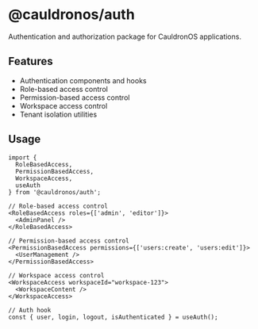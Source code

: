 # @cauldronos/auth

Authentication and authorization package for CauldronOS applications.

## Features

- Authentication components and hooks
- Role-based access control
- Permission-based access control
- Workspace access control
- Tenant isolation utilities

## Usage

```tsx
import { 
  RoleBasedAccess, 
  PermissionBasedAccess, 
  WorkspaceAccess,
  useAuth 
} from '@cauldronos/auth';

// Role-based access control
<RoleBasedAccess roles={['admin', 'editor']}>
  <AdminPanel />
</RoleBasedAccess>

// Permission-based access control
<PermissionBasedAccess permissions={['users:create', 'users:edit']}>
  <UserManagement />
</PermissionBasedAccess>

// Workspace access control
<WorkspaceAccess workspaceId="workspace-123">
  <WorkspaceContent />
</WorkspaceAccess>

// Auth hook
const { user, login, logout, isAuthenticated } = useAuth();
```